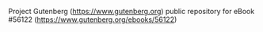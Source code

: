 Project Gutenberg (https://www.gutenberg.org) public repository for
eBook #56122 (https://www.gutenberg.org/ebooks/56122)
